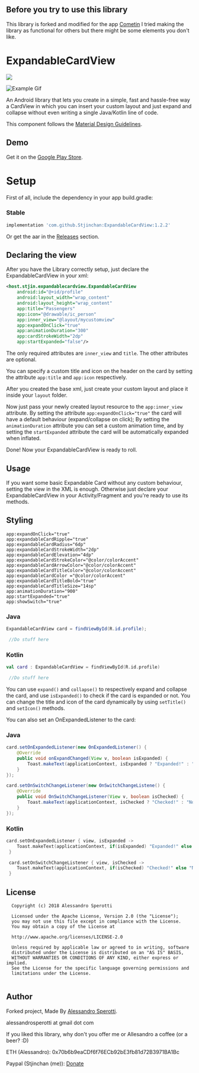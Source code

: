 ## Before you try to use this library

This library is forked and modified for the app [Cometin](https://cometin.stjin.host)
I tried making the library as functional for others but there might be some elements you don't like.

# ExpandableCardView

[![](https://jitpack.io/v/Stjinchan/ExpandableCardView.svg)](https://jitpack.io/#Stjinchan/ExpandableCardView)

![Example Gif](demo.gif)

An Android library that lets you create in a simple, fast and hassle-free way a CardView in which you can insert your custom layout and just expand and collapse without even writing a single Java/Kotlin line of code.

This component follows the [Material Design Guidelines](https://material.io/guidelines/).

## Demo

Get it on the [Google Play Store](https://play.google.com/store/apps/details?id=com.alessandrosperotti.expandablecardviewexample).

# Setup

First of all, include the dependency in your app build.gradle:

### Stable
```gradle
implementation 'com.github.Stjinchan:ExpandableCardView:1.2.2'
```

Or get the aar in the [Releases](https://github.com/Stjinchan/ExpandableCardView/releases) section.


## Declaring the view

After you have the Library correctly setup, just declare the ExpandableCardView in your xml:

```xml
<host.stjin.expandablecardview.ExpandableCardView
    android:id="@+id/profile"
    android:layout_width="wrap_content"
    android:layout_height="wrap_content"
    app:title="Passengers"
    app:icon="@drawable/ic_person"
    app:inner_view="@layout/mycustomview"
    app:expandOnClick="true"
    app:animationDuration="300"
    app:cardStrokeWidth="2dp"
    app:startExpanded="false"/>
```
The only required attributes are `inner_view` and `title`. The other attributes are optional.

You can specify a custom title and icon on the header on the card by setting the attribute ```app:title``` and  ```app:icon``` respectively.

After you created the base xml, just create your custom layout and place it inside your ```layout``` folder.

Now just pass your newly created layout resource to the ```app:inner_view``` attribute. By setting the attribute ```app:expandOnClick="true"``` the card will have a default behaviour (expand/collapse on click); By setting the `animationDuration` attribute you can set a custom animation time, and by setting the `startExpanded` attribute the card will be automatically expanded when inflated.

Done! Now your ExpandableCardView is ready to roll.

## Usage

If you want some basic Expandable Card without any custom behaviour, setting the view in the XML is enough. Otherwise just declare your ExpandableCardView in your Activity/Fragment and you're ready to use its methods.


## Styling
```
app:expandOnClick="true"
app:expandableCardRipple="true"
app:expandableCardRadius="6dp"
app:expandableCardStrokeWidth="2dp"
app:expandableCardElevation="4dp"
app:expandableCardStrokeColor="@color/colorAccent"
app:expandableCardArrowColor="@color/colorAccent"
app:expandableCardTitleColor="@color/colorAccent"
app:expandableCardColor ="@color/colorAccent"
app:expandableCardTitleBold="true"
app:expandableCardTitleSize="14sp"
app:animationDuration="900"
app:startExpanded="true"
app:showSwitch="true"
```

### Java
```java
ExpandableCardView card = findViewById(R.id.profile);

 //Do stuff here
```
### Kotlin

```kotlin
val card : ExpandableCardView = findViewById(R.id.profile)

 //Do stuff here
```

You can use ```expand()``` and ```collapse()``` to respectively expand and collapse the card, and use ```isExpanded()``` to check if the card is expanded or not.
You can change the title and icon of the card dynamically by using ```setTitle()``` and ```setIcon()``` methods.

You can also set an OnExpandedListener to the card:

### Java
```java
card.setOnExpandedListener(new OnExpandedListener() {
    @Override
    public void onExpandChanged(View v, boolean isExpanded) {
        Toast.makeText(applicationContext, isExpanded ? "Expanded!" : "Collapsed!", Toast.LENGTH_SHORT).show();
    }
});

card.setOnSwitchChangeListener(new OnSwitchChangeListene() {
    @Override
    public void OnSwitchChangeListener(View v, boolean isChecked) {
        Toast.makeText(applicationContext, isChecked ? "Checked!" : "Not checked!", Toast.LENGTH_SHORT).show();
    }
});
```
### Kotlin

```kotlin
card.setOnExpandedListener { view, isExpanded ->
    Toast.makeText(applicationContext, if(isExpanded) "Expanded!" else "Collapsed!", Toast.LENGTH_SHORT).show()
 }

 card.setOnSwitchChangeListener { view, isChecked ->
    Toast.makeText(applicationContext, if(isChecked) "Checked!" else "Not checked!", Toast.LENGTH_SHORT).show()
 }
```

## License

```
  Copyright (c) 2018 Alessandro Sperotti
 
  Licensed under the Apache License, Version 2.0 (the "License");
  you may not use this file except in compliance with the License.
  You may obtain a copy of the License at
 
  http://www.apache.org/licenses/LICENSE-2.0
 
  Unless required by applicable law or agreed to in writing, software
  distributed under the License is distributed on an "AS IS" BASIS,
  WITHOUT WARRANTIES OR CONDITIONS OF ANY KIND, either express or implied.
  See the License for the specific language governing permissions and
  limitations under the License.
 
```

## Author
Forked project, Made By [Alessandro Sperotti](www.alessandrosperotti.com). 

alessandrosperotti at gmail dot com

If you liked this library, why don't you offer me or Allesandro a coffee (or a beer? :D)

ETH (Alessandro): 0x70b6b9eaCDf6f76ECb92bE3fb81d72B3971BA1Bc

Paypal (Stjinchan (me)): [Donate](https://paypal.me/Stjinchan)
